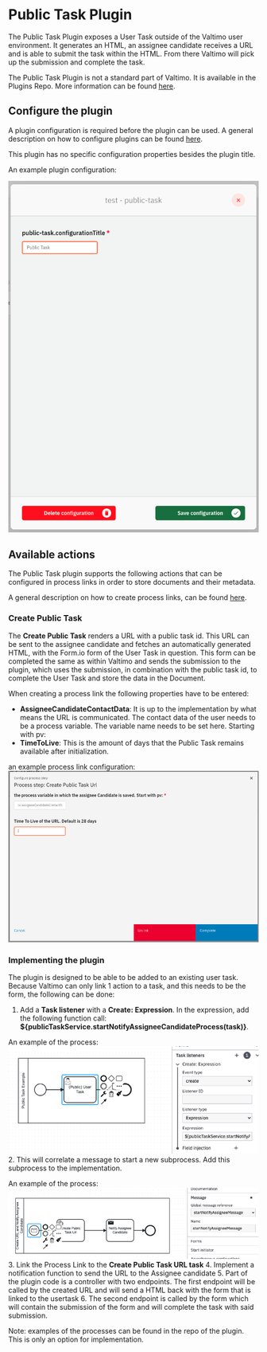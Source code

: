 # Public Task Plugin

The Public Task Plugin exposes a User Task outside of the Valtimo user environment. It generates an HTML, an assignee candidate receives a URL and is able to submit the task within the HTML. 
From there Valtimo will pick up the submission and complete the task.

The Public Task Plugin is not a standard part of Valtimo. It is available in the Plugins Repo. More information can be found [here](https://docs.valtimo.nl/readme/modules/plugin-introduction#plugins-repo).

## Configure the plugin

A plugin configuration is required before the plugin can be used. A general description on how to configure
plugins can be found [here](../configure-plugin.md).

This plugin has no specific configuration properties besides the plugin title.

An example plugin configuration:

![example plugin configuration](img/configure-plugin.png)

## Available actions

The Public Task plugin supports the following actions that can be configured in process links in order to store
documents and their metadata.

A general description on how to create process links, can be found [here](../../process-link/create-process-link.md).

### Create Public Task

The **Create Public Task** renders a URL with a public task id. This URL can be sent to the assignee candidate and fetches an automatically generated HTML, 
with the Form.io form of the User Task in question. This form can be completed the same as within Valtimo and sends the submission to the plugin, which uses the submission,
in combination with the public task id, to complete the User Task and store the data in the Document.


When creating a process link the following properties have to be entered:
- **AssigneeCandidateContactData**: It is up to the implementation by what means the URL is communicated. The contact data of the user needs to be a process variable. The variable name needs to be set here. Starting with pv:
- **TimeToLive**: This is the amount of days that the Public Task remains available after initialization.

an example process link configuration:
![example process link configuration](img/create-public-task-process-link.png)

### Implementing the plugin
The plugin is designed to be able to be added to an existing user task. Because Valtimo can only link 1 action to a task, and this needs to be the form, the following can be done:

1. Add a **Task listener** with a **Create: Expression**. In the expression, add the following function call: **${publicTaskService.startNotifyAssigneeCandidateProcess(task)}**. 
   
An example of the process: ![example public task process](img/public-task-process.png)
2. This will correlate a message to start a new subprocess. Add this subprocess to the implementation.
   
An example of the process: ![example create url process](img/create-url-process.png)
3. Link the Process Link to the **Create Public Task URL task**
4. Implement a notification function to send the URL to the Assignee candidate
5. Part of the plugin code is a controller with two endpoints. The first endpoint will be called by the created URL and will send a HTML back with the form that is linked to the usertask
6. The second endpoint is called by the form which will contain the submission of the form and will complete the task with said submission. 

Note: examples of the processes can be found in the repo of the plugin. This is only an option for implementation.